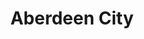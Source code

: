 ---
schema: default
title: Aberdeen City
description: Health and social care partnership for the Aberdeen City area
logo: ''
type:
- Other Scottish Govt agency
portal_url: ''
org_url: 
twitter_handle: 
wikidata_qid: Q108836921
wdtk_id: 
---